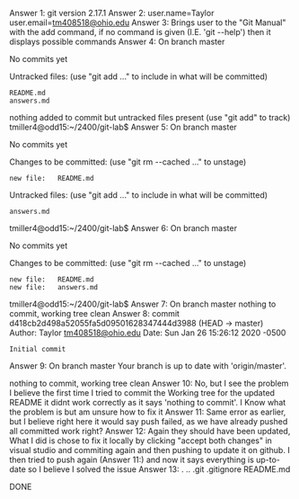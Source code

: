 Answer 1: git version 2.17.1
Answer 2: user.name=Taylor user.email=tm408518@ohio.edu
Answer 3: Brings user to the "Git Manual" with the add command, if no command is given (I.E. 'git --help') then it displays possible commands
Answer 4: On branch master

No commits yet

Untracked files:
  (use "git add <file>..." to include in what will be committed)

	README.md
	answers.md

nothing added to commit but untracked files present (use "git add" to track)
tmiller4@odd15:~/2400/git-lab$ 
Answer 5: On branch master

No commits yet

Changes to be committed:
  (use "git rm --cached <file>..." to unstage)

	new file:   README.md

Untracked files:
  (use "git add <file>..." to include in what will be committed)

	answers.md

tmiller4@odd15:~/2400/git-lab$ 
Answer 6: On branch master

No commits yet

Changes to be committed:
  (use "git rm --cached <file>..." to unstage)

	new file:   README.md
	new file:   answers.md

tmiller4@odd15:~/2400/git-lab$ 
Answer 7: On branch master
nothing to commit, working tree clean
Answer 8: commit d418cb2d498a52055fa5d09501628347444d3988 (HEAD -> master)
Author: Taylor <tm408518@ohio.edu>
Date:   Sun Jan 26 15:26:12 2020 -0500

    Initial commit
Answer 9: On branch master
Your branch is up to date with 'origin/master'.

nothing to commit, working tree clean
Answer 10: No, but I see the problem I believe the first time I tried to commit the Working tree for the updated README it didnt work correctly as it says 'nothing to commit'. I Know what the problem is but am unsure how to fix it
Answer 11: Same error as earlier, but I believe right here it would say push failed, as we have already pushed all committed work right?
Answer 12: Again they should have been updated, What I did is chose to fix it locally by clicking "accept both changes" in visual studio and commiting again and then pushing to update it on github. I then tried to push again (Answer 11:) and now it says everything is up-to-date so I believe I solved the issue
Answer 13: .  ..  .git  .gitignore  README.md

DONE
